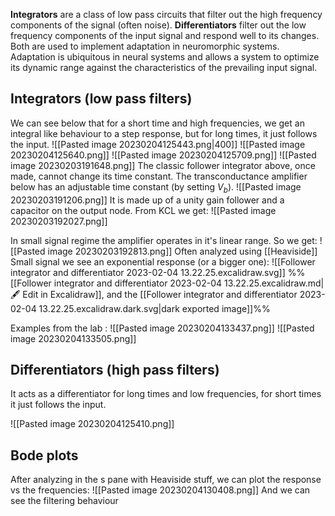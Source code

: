 **Integrators** are a class of low pass circuits that filter out the high frequency components of the signal (often noise). **Differentiators** filter out the low frequency components of the input signal and respond well to its changes. Both are used to implement adaptation in neuromorphic systems. Adaptation is ubiquitous in neural systems and allows a system to optimize its dynamic range against the characteristics of the prevailing input signal.

## Integrators (low pass filters)
We can see below that for a short time and high frequencies, we get an integral like behaviour to a step response, but for long times, it just follows the input.
![[Pasted image 20230204125443.png|400]]
![[Pasted image 20230204125640.png]]
![[Pasted image 20230204125709.png]]
![[Pasted image 20230203191648.png]]
The classic follower integrator above, once made, cannot change its time constant. The transconductance amplifier below has an adjustable time constant (by setting $V_{b}$). 
![[Pasted image 20230203191206.png]]
It is made up of a unity gain follower and a capacitor on the output node. From KCL we get:
![[Pasted image 20230203192027.png]]

In small signal regime the amplifier operates in it's linear range. So we get:
![[Pasted image 20230203192813.png]]
Often analyzed using [[Heaviside]]
Small signal we see an exponential response (or a bigger one):
![[Follower integrator and differentiator 2023-02-04 13.22.25.excalidraw.svg]]
%%[[Follower integrator and differentiator 2023-02-04 13.22.25.excalidraw.md|🖋 Edit in Excalidraw]], and the [[Follower integrator and differentiator 2023-02-04 13.22.25.excalidraw.dark.svg|dark exported image]]%%

Examples from the lab :
![[Pasted image 20230204133437.png]]
![[Pasted image 20230204133505.png]]


## Differentiators (high pass filters)
It acts as a differentiator for long times and low frequencies, for short times it just follows the input.

![[Pasted image 20230204125410.png]]

## Bode plots
After analyzing in the s pane with Heaviside stuff, we can plot the response vs the frequencies:
![[Pasted image 20230204130408.png]]
And we can see the filtering behaviour